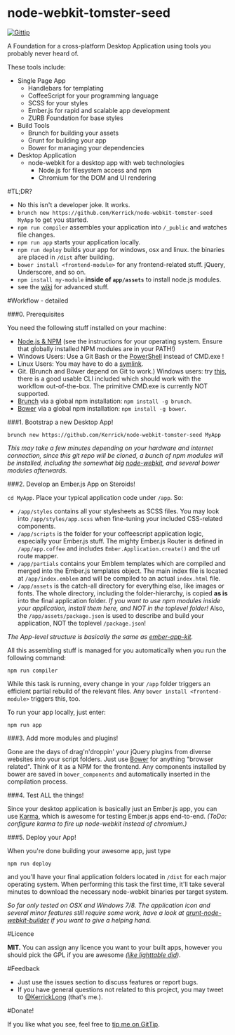 node-webkit-tomster-seed
========================
[![Gittip](https://img.shields.io/gittip/Kerrick.png)](https://www.gittip.com/Kerrick/)

A Foundation for a cross-platform Desktop Application using tools you probably never heard of.

These tools include:

- Single Page App
    - Handlebars for templating
    - CoffeeScript for your programming language
    - SCSS for your styles
    - Ember.js for rapid and scalable app development
    - ZURB Foundation for base styles
- Build Tools
    - Brunch for building your assets
    - Grunt for building your app
    - Bower for managing your dependencies
- Desktop Application
    - node-webkit for a desktop app with web technologies
        - Node.js for filesystem access and npm
        - Chromium for the DOM and UI rendering

#TL;DR?

- No this isn't a developer joke. It works. 
- `brunch new https://github.com/Kerrick/node-webkit-tomster-seed MyApp` to get you started.
- `npm run compiler` assembles your application into `/_public` and watches file changes.
- `npm run app` starts your application locally. 
- `npm run deploy` builds your app for windows, osx and linux. the binaries are placed in `/dist` after building. 
- `bower install <frontend-module>` for any frontend-related stuff. jQuery, Underscore, and so on. 
- `npm install my-module` **inside of `app/assets`** to install node.js modules. 
- see the [wiki](https://github.com/Kerrick/node-webkit-tomster-seed/wiki) for advanced stuff.

#Workflow - detailed

###0. Prerequisites

You need the following stuff installed on your machine: 
- [Node.js & NPM](http://nodejs.org/) (see the instructions for your operating system. Ensure that globally installed NPM modules are in your PATH!)
- Windows Users: Use a Git Bash or the [PowerShell](http://en.wikipedia.org/wiki/Windows_PowerShell) instead of CMD.exe !
- Linux Users: You may have to do a [symlink](https://github.com/rogerwang/node-webkit/wiki/The-solution-of-lacking-libudev.so.0). 
- Git. (Brunch and Bower depend on Git to work.) Windows users: try [this](http://git-scm.com/), there is a good usable CLI included which should work with the workflow out-of-the-box. The primitive CMD.exe is currently NOT supported. 
- [Brunch](http://brunch.io/) via a global npm installation: `npm install -g brunch`.
- [Bower](http://bower.io/) via a global npm installation: `npm install -g bower`.

###1. Bootstrap a new Desktop App!

```
brunch new https://github.com/Kerrick/node-webkit-tomster-seed MyApp
```

*This may take a few minutes depending on your hardware and internet connection, since this git repo will be cloned, a bunch of npm modules will be installed, including the somewhat big [node-webkit](https://github.com/rogerwang/node-webkit), and several bower modules afterwards.*

###2. Develop an Ember.js App on Steroids!

`cd MyApp`. Place your typical application code under `/app`. So: 

- `/app/styles` contains all your stylesheets as SCSS files. You may look into `/app/styles/app.scss` when fine-tuning your included CSS-related components.
- `/app/scripts` is the folder for your coffeescript application logic, especially your Ember.js stuff. The mighty Ember.js Router is defined in `/app/app.coffee` and includes `Ember.Application.create()` and the url route mapper. 
- `/app/partials` contains your Emblem templates which are compiled and merged into the Ember.js templates object. The main index file is located at `/app/index.emblem` and will be compiled to an actual `index.html` file.
- `/app/assets` is the catch-all directory for everything else, like images or fonts. The whole directory, including the folder-hierarchy, is copied **as is** into the final application folder. *If you want to use npm modules inside your application, install them here, and NOT in the toplevel folder!* Also, the `/app/assets/package.json` is used to describe and build your application, NOT the toplevel `/package.json`!

*The App-level structure is basically the same as [ember-app-kit](https://github.com/stefanpenner/ember-app-kit/).*

All this assembling stuff is managed for you automatically when you run the following command: 

```npm run compiler```

While this task is running, every change in your `/app` folder triggers an efficient partial rebuild of the relevant files. Any `bower install <frontend-module>` triggers this, too. 

To run your app locally, just enter: 

```npm run app```

###3. Add more modules and plugins!

Gone are the days of drag'n'droppin' your jQuery plugins from diverse websites into your script folders. Just use [Bower](http://bower.io/) for anything "browser related". Think of it as a NPM for the frontend. Any components installed by bower are saved in `bower_components` and automatically inserted in the compilation process. 

###4. Test ALL the things!

Since your desktop application is basically just an Ember.js app, you can use [Karma](http://karma-runner.github.io/0.10/plus/emberjs.html), which is awesome for testing Ember.js apps end-to-end. *(ToDo: configure karma to fire up node-webkit instead of chromium.)*

###5. Deploy your App!

When you're done building your awesome app, just type 

```npm run deploy```

and you'll have your final application folders located in `/dist` for each major operating system. When performing this task the first time, it'll take several minutes to download the necessary node-webkit binaries per target system. 

*So far only tested on OSX and Windows 7/8. The application icon and several minor features still require some work, have a look at [grunt-node-webkit-builder](https://github.com/mllrsohn/grunt-node-webkit-builder) if you want to give a helping hand.*

#Licence

**MIT.** You can assign any licence you want to your built apps, however you should pick the GPL if you are awesome *([like lighttable did](https://news.ycombinator.com/item?id=7024626))*. 

#Feedback

- Just use the issues section to discuss features or report bugs.
- If you have general questions not related to this project, you may tweet to [@KerrickLong](https://twitter.com/KerrickLong) (that's me.).

#Donate!

If you like what you see, feel free to [tip me on GitTip](https://www.gittip.com/Kerrick/).
